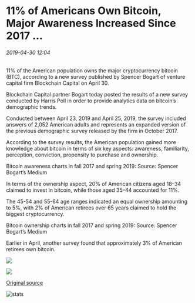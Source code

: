 # 11% of Americans Own Bitcoin, Major Awareness Increased Since 2017 ...

###### 2019-04-30 12:04

11% of the American population owns the major cryptocurrency bitcoin (BTC), according to a new survey published by Spencer Bogart of venture capital firm Blockchain Capital on April 30.

Blockchain Capital partner Bogart today posted the results of a new survey conducted by Harris Poll in order to provide analytics data on bitcoin’s demographic trends.

Conducted between April 23, 2019 and April 25, 2019, the survey included answers of 2,052 American adults and represents an expanded version of the previous demographic survey released by the firm in October 2017.

According to the survey results, the American population gained more knowledge about bitcoin in terms of six key aspects: awareness, familiarity, perception, conviction, propensity to purchase and ownership.

Bitcoin awareness charts in fall 2017 and spring 2019: Source: Spencer Bogart’s Medium

In terms of the ownership aspect, 20% of American citizens aged 18–34 claimed to invest in bitcoin, while those aged 35–44 accounted for 11%.

The 45-54 and 55-64 age ranges indicated an equal ownership amounting to 5%, with 2% of American retirees over 65 years claimed to hold the biggest cryptocurrency.

Bitcoin ownership charts in fall 2017 and spring 2019: Source: Spencer Bogart’s Medium

Earlier in April, another survey found that approximately 3% of American retirees own bitcoin.

![](https://s3.cointelegraph.com/storage/uploads/view/7b18c5e0211454b8ee97d7bacbe12ac6.png)

![](https://s3.cointelegraph.com/storage/uploads/view/66bee0e3e3d81d9336d2f9836785a617.png)

[Original source](https://cointelegraph.com/news/11-of-americans-own-bitcoin-major-awareness-increased-since-2017)

![stats](https://c.statcounter.com/11760860/0/a89fa40b/1/ "stats")